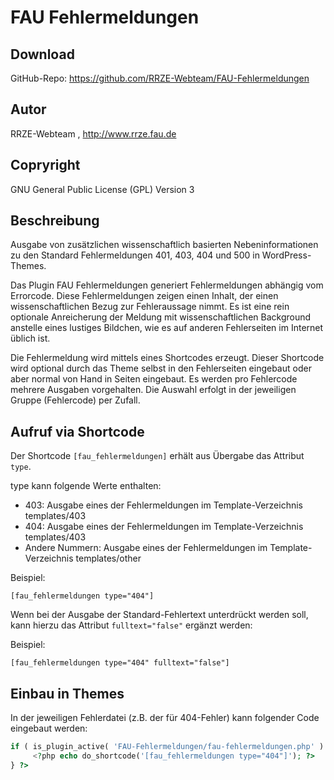 # FAU Fehlermeldungen

## Download

GitHub-Repo: https://github.com/RRZE-Webteam/FAU-Fehlermeldungen

## Autor

RRZE-Webteam , http://www.rrze.fau.de

## Copryright

GNU General Public License (GPL) Version 3


## Beschreibung

Ausgabe von zusätzlichen wissenschaftlich basierten Nebeninformationen zu den 
Standard Fehlermeldungen 401, 403, 404 und 500 in WordPress-Themes.

Das Plugin FAU Fehlermeldungen generiert Fehlermeldungen abhängig vom Errorcode. 
Diese Fehlermeldungen zeigen einen Inhalt, der einen wissenschaftlichen Bezug 
zur Fehleraussage nimmt.
Es ist eine rein optionale Anreicherung der Meldung mit wissenschaftlichen 
Background anstelle eines lustiges Bildchen, wie es auf anderen Fehlerseiten 
im Internet üblich ist.

Die Fehlermeldung wird mittels eines Shortcodes erzeugt. Dieser Shortcode wird 
optional durch das Theme selbst in den Fehlerseiten eingebaut oder aber normal 
von Hand in Seiten eingebaut. Es werden pro Fehlercode mehrere Ausgaben vorgehalten. 
Die Auswahl erfolgt in der jeweiligen Gruppe (Fehlercode) per Zufall. 


## Aufruf via Shortcode

Der Shortcode `[fau_fehlermeldungen]` erhält aus Übergabe das Attribut `type`.

type kann folgende Werte enthalten:
- 403: Ausgabe eines der Fehlermeldungen im Template-Verzeichnis templates/403
- 404: Ausgabe eines der Fehlermeldungen im Template-Verzeichnis templates/403
- Andere Nummern: Ausgabe eines der Fehlermeldungen im Template-Verzeichnis templates/other

Beispiel:
```
[fau_fehlermeldungen type="404"]
```

Wenn bei der Ausgabe der Standard-Fehlertext unterdrückt werden soll, kann
hierzu das Attribut `fulltext="false"` ergänzt werden:

Beispiel:
```
[fau_fehlermeldungen type="404" fulltext="false"]
```

## Einbau in Themes

In der jeweiligen Fehlerdatei (z.B. der für 404-Fehler) kann folgender Code eingebaut werden:

```php
if ( is_plugin_active( 'FAU-Fehlermeldungen/fau-fehlermeldungen.php' ) ) { 
	 <?php echo do_shortcode('[fau_fehlermeldungen type="404"]'); ?>
} ?>

```




